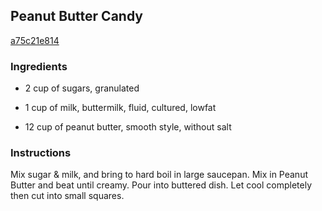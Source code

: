 ## Peanut Butter Candy

[a75c21e814](http://www.food.com/recipe/peanut-butter-candy-218998)

### Ingredients

 - 2 cup of sugars, granulated

 - 1 cup of milk, buttermilk, fluid, cultured, lowfat

 - 12 cup of peanut butter, smooth style, without salt

### Instructions

Mix sugar & milk, and bring to hard boil in large saucepan. Mix in Peanut Butter and beat until creamy. Pour into buttered dish. Let cool completely then cut into small squares.